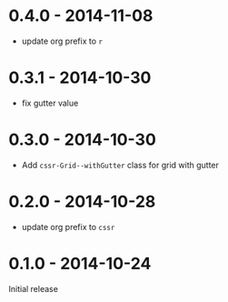 # 0.4.0 - 2014-11-08

- update org prefix to `r`

# 0.3.1 - 2014-10-30

- fix gutter value

# 0.3.0 - 2014-10-30

- Add `cssr-Grid--withGutter` class for grid with gutter

# 0.2.0 - 2014-10-28

- update org prefix to `cssr`

# 0.1.0 - 2014-10-24

Initial release
